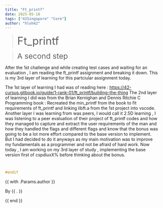 ```yaml
---
title: "Ft_printf"
date: 2025-05-18
tags: ["42Singapore" "Core"]
author: "hloh42"
---
```



> <span style="font-size:2.5em;">Ft_printf</span>

<!--[42_welcome](42_welcome.png) -->

><span style="font-size:1.75em;">A second step</span>

After the 1st challenge and while creating test cases and waiting for an evaluation  , I am reading the ft_printf assignment and breaking it down. This is my 3rd layer of learning for this partciular assignment today. 

The 1st layer of learning I had was of reading here :  https://42-cursus.gitbook.io/guide/1-rank-01/ft_printf/building-the-thing
The 2nd layer of learning I did was from the  Brian Kernighan and Dennis Ritchie C Programming book : Recreated the min_printf from the book to fit requirements of ft_printf and linking libft.a from the 1st project into vscode. 
Another layer I was learning from was peers, I would call it 2.5D learning , I was listening to a peer evaluation of their project of ft_printf codes and how they managed to capture and extract the user requirements of the man and how they handled the flags and different flags and know that the bonus was going to be a lot more effort compared to the base version to implement. But I had decided to do it anyways as my main motivation was to improve my fundamentals as a programmer and not be afraid of hard work.
Now today , I am working on my 3rd layer of study , implementing the base version first of cspdiuxX% before thinking about the bonus.



```c 


#endif 
```
{{ with .Params.author }}
  <p>By {{ . }}</p>
{{ end }}
